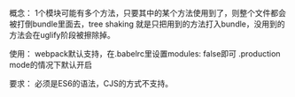 概念： 1个模块可能有多个方法，只要其中的某个方法使用到了，则整个文件都会被打倒bundle里面去，tree shaking 就是只把用到的方法打入bundle，没用到的方法会在uglify阶段被擦除掉。

使用： webpack默认支持，在.babelrc里设置modules: false即可
    .production mode的情况下默认开启

要求： 必须是ES6的语法，CJS的方式不支持。
